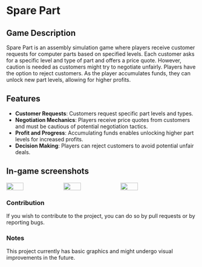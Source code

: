 # Spare Part

## Game Description

Spare Part is an assembly simulation game where players receive customer requests for computer parts based on specified levels. Each customer asks for a specific level and type of part and offers a price quote. However, caution is needed as customers might try to negotiate unfairly. Players have the option to reject customers. As the player accumulates funds, they can unlock new part levels, allowing for higher profits.

## Features

- **Customer Requests**: Customers request specific part levels and types.
- **Negotiation Mechanics**: Players receive price quotes from customers and must be cautious of potential negotiation tactics.
- **Profit and Progress**: Accumulating funds enables unlocking higher part levels for increased profits.
- **Decision Making**: Players can reject customers to avoid potential unfair deals.

## In-game screenshots

<div style="display:flex;">
<img src="https://github.com/okanyavuz/Spare-Part/assets/74764950/e3cba109-2211-439c-b73f-4fe8363be34d" width=30%>
<img src="https://github.com/okanyavuz/Spare-Part/assets/74764950/e92a2c1f-7c13-4ea8-984c-8c13f6fb3194" width=30%>
<img src="https://github.com/okanyavuz/Spare-Part/assets/74764950/b276d02a-69cb-4fcb-b6bd-e9a0e070242b" width=30%>
</div>

### Contribution
If you wish to contribute to the project, you can do so by pull requests or by reporting bugs.

### Notes
This project currently has basic graphics and might undergo visual improvements in the future.

